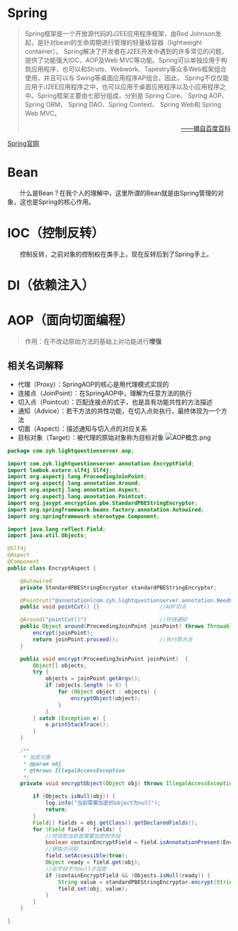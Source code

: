 # Spring
> Spring框架是一个开放源代码的J2EE应用程序框架，由Rod Johnson发起，是针对bean的生命周期进行管理的轻量级容器（lightweight container）。 Spring解决了开发者在J2EE开发中遇到的许多常见的问题，提供了功能强大IOC、AOP及Web MVC等功能。Spring可以单独应用于构筑应用程序，也可以和Struts、Webwork、Tapestry等众多Web框架组合使用，并且可以与 Swing等桌面应用程序AP组合。因此， Spring不仅仅能应用于J2EE应用程序之中，也可以应用于桌面应用程序以及小应用程序之中。Spring框架主要由七部分组成，分别是 Spring Core、 Spring AOP、 Spring ORM、 Spring DAO、Spring Context、 Spring Web和 Spring Web MVC。
> <p align="right"><a href="https://baike.baidu.com/item/spring/85061">——摘自百度百科</a></p>

[Spring官网](https://spring.io/)
# Bean
&emsp;&emsp;什么是Bean？在我个人的理解中，这里所谓的Bean就是由Spring管理的对象，这也是Spring的核心作用。
# IOC（控制反转）

&emsp;&emsp;控制反转，之前对象的控制权在类手上，现在反转后到了Spring手上。

# DI（依赖注入）

# AOP（面向切面编程）
> 作用：在不改动原始方法的基础上对功能进行**增强**

## 相关名词解释
 - 代理（Proxy）：SpringAOP的核心是用代理模式实现的
 - 连接点（JoinPoint）：在SpringAOP中，理解为任意方法的执行
 - 切入点（Pointcut）：匹配连接点的式子，也是具有功能共性的方法描述
 - 通知（Advice）：若干方法的共性功能，在切入点处执行，最终体现为一个方法
 - 切面（Aspect）：描述通知与切入点的对应关系
 - 目标对象（Target）：被代理的原始对象称为目标对象
 ![AOP概念.png](https://s2.loli.net/2022/09/12/k4mAshndYLcJVb9.png)

```java
package com.zyh.lightquestionserver.aop;

import com.zyh.lightquestionserver.annotation.EncryptField;
import lombok.extern.slf4j.Slf4j;
import org.aspectj.lang.ProceedingJoinPoint;
import org.aspectj.lang.annotation.Around;
import org.aspectj.lang.annotation.Aspect;
import org.aspectj.lang.annotation.Pointcut;
import org.jasypt.encryption.pbe.StandardPBEStringEncryptor;
import org.springframework.beans.factory.annotation.Autowired;
import org.springframework.stereotype.Component;

import java.lang.reflect.Field;
import java.util.Objects;

@Slf4j
@Aspect
@Component
public class EncryptAspect {

    @Autowired
    private StandardPBEStringEncryptor standardPBEStringEncryptor;

    @Pointcut("@annotation(com.zyh.lightquestionserver.annotation.NeedEncrypt)")
    public void pointCut() {}                   //AOP切点

    @Around("pointCut()")                       //环绕通知
    public Object around(ProceedingJoinPoint joinPoint) throws Throwable {
        encrypt(joinPoint);
        return joinPoint.proceed();             //执行原方法
    }

    public void encrypt(ProceedingJoinPoint joinPoint)  {
        Object[] objects;
        try {
            objects = joinPoint.getArgs();
            if (objects.length != 0) {
                for (Object object : objects) {
                    encryptObject(object);
                }
            }
        } catch (Exception e) {
            e.printStackTrace();
        }
    }

    /**
     * 加密对象
     * @param obj
     * @throws IllegalAccessException
     */
    private void encryptObject(Object obj) throws IllegalAccessException {

        if (Objects.isNull(obj)) {
            log.info("当前需要加密的object为null");
            return;
        }
        Field[] fields = obj.getClass().getDeclaredFields();
        for (Field field : fields) {
            //检测到当前是需要加密的字段
            boolean containEncryptField = field.isAnnotationPresent(EncryptField.class);
            //获取访问权
            field.setAccessible(true);
            Object ready = field.get(obj);
            //此字段不为null才加密
            if (containEncryptField && !Objects.isNull(ready)) {
                String value = standardPBEStringEncryptor.encrypt(String.valueOf(ready));
                field.set(obj, value);
            }
        }
    }

}

```